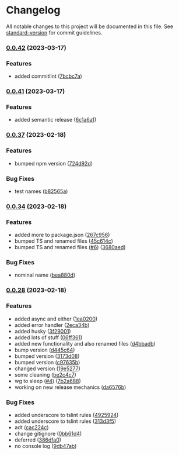 # Changelog

All notable changes to this project will be documented in this file. See [standard-version](https://github.com/conventional-changelog/standard-version) for commit guidelines.

### [0.0.42](https://github.com/Dionid/fapfop/compare/v0.0.41...v0.0.42) (2023-03-17)


### Features

* added commitlint ([7bcbc7a](https://github.com/Dionid/fapfop/commit/7bcbc7a8c708011dc64876d5fd7f1e97e060d9cc))

### [0.0.41](https://github.com/Dionid/fapfop/compare/v0.0.40...v0.0.41) (2023-03-17)


### Features

* added semantic release ([6c1a6a1](https://github.com/Dionid/fapfop/commit/6c1a6a1d0a64672510c75551e03d13f39806afc5))

### [0.0.37](https://github.com/Dionid/fapfop/compare/v0.0.34...v0.0.37) (2023-02-18)


### Features

* bumped npm version ([724d92d](https://github.com/Dionid/fapfop/commit/724d92dd74a53c391541f7202444d6b64112af1b))


### Bug Fixes

* test names ([b82565a](https://github.com/Dionid/fapfop/commit/b82565aaa223781681d1344841081cd6667e712f))

### [0.0.34](https://github.com/Dionid/fapfop/compare/v0.0.31...v0.0.34) (2023-02-18)


### Features

* added more to package.json ([267c956](https://github.com/Dionid/fapfop/commit/267c956043dac4e4db38022b168fa2045dd35d21))
* bumped TS and renamed files ([45c614c](https://github.com/Dionid/fapfop/commit/45c614c77db3f3375f91b8f5fc857f1b7ae513bd))
* bumped TS and renamed files ([#6](https://github.com/Dionid/fapfop/issues/6)) ([3680aed](https://github.com/Dionid/fapfop/commit/3680aedc0bf38e5d329223b5360cbe99c71ed3d5))


### Bug Fixes

* nominal name ([bea880d](https://github.com/Dionid/fapfop/commit/bea880d59257448c24bee129b98f175a4d454fe6))

### [0.0.28](https://github.com/Dionid/fapfop/compare/v0.0.21...v0.0.28) (2023-02-18)

### Features

- added async and either ([1ea0200](https://github.com/Dionid/fapfop/commit/1ea02002e238dae4f46b4c98118f5a3dbc68f25c))
- added error handler ([2eca34b](https://github.com/Dionid/fapfop/commit/2eca34b8322ccc0a84c51bda748f3f900cb15859))
- added husky ([3f29001](https://github.com/Dionid/fapfop/commit/3f2900138ac808a54fcfcc6e76bbd222137c20cf))
- added lots of stuff ([06ff361](https://github.com/Dionid/fapfop/commit/06ff361968197e567437b47e34259809a55eac21))
- added new functionality and also renamed files ([d4bbadb](https://github.com/Dionid/fapfop/commit/d4bbadb887234f389b60a84dd3a23afc9cb530cf))
- bump version ([d445c64](https://github.com/Dionid/fapfop/commit/d445c64b7687bd09881c4c24946ec2c6be0c4aa8))
- bumped version ([3173d08](https://github.com/Dionid/fapfop/commit/3173d08fe9c2d5a97d456a90c7bad962f75426ec))
- bumped version ([c97635b](https://github.com/Dionid/fapfop/commit/c97635be85ee39a88870840f4e8e8cd81141ee1e))
- changed version ([19e5277](https://github.com/Dionid/fapfop/commit/19e5277158265625f4fec0f74dc33e7c6b8a3652))
- some cleaning ([be2c4c7](https://github.com/Dionid/fapfop/commit/be2c4c71fca2b350d1c167852f28ab67b764cca9))
- wg to sleep ([#4](https://github.com/Dionid/fapfop/issues/4)) ([7b2a688](https://github.com/Dionid/fapfop/commit/7b2a688161fa500f5a310577958d4cb21f82fbaf))
- working on new release mechanics ([da6576b](https://github.com/Dionid/fapfop/commit/da6576bc457b20d77ba6dc7806dfcaed7077f468))

### Bug Fixes

- added underscore to tslint rules ([4925924](https://github.com/Dionid/fapfop/commit/49259245399ed112e05070a4f5ce959694b7a2ef))
- added underscore to tslint rules ([313d3f5](https://github.com/Dionid/fapfop/commit/313d3f5dc55964415d3366459fdc2cc3f3a1c9d6))
- adt ([cac224c](https://github.com/Dionid/fapfop/commit/cac224c4feaa33e4dc760781ae57ef83d3651260))
- change gitignore ([0bb61d4](https://github.com/Dionid/fapfop/commit/0bb61d4ee747f61c1ae23ce9978e232c002cdf2e))
- deferred ([386dfa0](https://github.com/Dionid/fapfop/commit/386dfa00cc612a473550c552febbd0a3b5783284))
- no console log ([9db47ab](https://github.com/Dionid/fapfop/commit/9db47ab7352de341bde13ad4ddd05bffd6bd535a))
